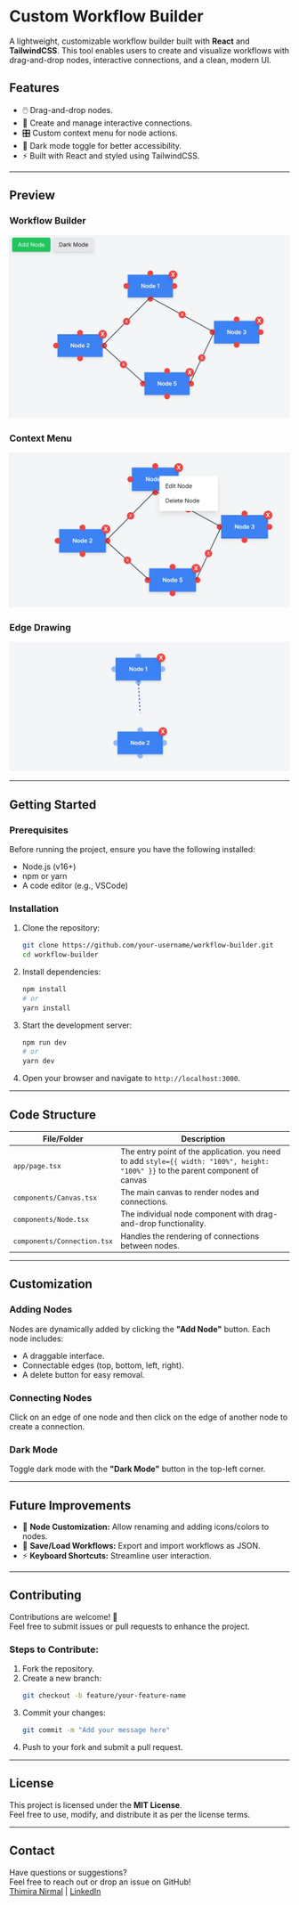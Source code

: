 # **Custom Workflow Builder**

A lightweight, customizable workflow builder built with **React** and **TailwindCSS**. This tool enables users to create and visualize workflows with drag-and-drop nodes, interactive connections, and a clean, modern UI.

## **Features**

- 🖱️ Drag-and-drop nodes.
- 🔗 Create and manage interactive connections.
- 🎛️ Custom context menu for node actions.
- 🌙 Dark mode toggle for better accessibility.
- ⚡ Built with React and styled using TailwindCSS.

---

## **Preview**

### **Workflow Builder**
![1_thN4UehaOcTW5gdymM7w9Q.webp](docs/1_thN4UehaOcTW5gdymM7w9Q.webp)

### **Context Menu**
![1_4RYxGoJA-TJvu2kHF4bJXg.webp](docs/1_4RYxGoJA-TJvu2kHF4bJXg.webp)

### **Edge Drawing**
![1_svNmSFl4-g0RHYYj-V7cNQ.webp](docs/1_svNmSFl4-g0RHYYj-V7cNQ.webp)


---

## **Getting Started**

### **Prerequisites**

Before running the project, ensure you have the following installed:
- Node.js (v16+)
- npm or yarn
- A code editor (e.g., VSCode)

### **Installation**

1. Clone the repository:
   ```bash
   git clone https://github.com/your-username/workflow-builder.git
   cd workflow-builder
   ```

2. Install dependencies:
   ```bash
   npm install
   # or
   yarn install
   ```

3. Start the development server:
   ```bash
   npm run dev
   # or
   yarn dev
   ```

4. Open your browser and navigate to `http://localhost:3000`.

---

## **Code Structure**

| File/Folder                | Description                                                                                                                      |
|----------------------------|----------------------------------------------------------------------------------------------------------------------------------|
| `app/page.tsx`             | The entry point of the application.  you need to add `style={{ width: "100%", height: "100%" }}` to the parent component of canvas |
| `components/Canvas.tsx`    | The main canvas to render nodes and connections.                                                                                 |
| `components/Node.tsx`      | The individual node component with drag-and-drop functionality.                                                                  |
| `components/Connection.tsx` | Handles the rendering of connections between nodes.                                                                              |

---

## **Customization**

### **Adding Nodes**
Nodes are dynamically added by clicking the **"Add Node"** button. Each node includes:
- A draggable interface.
- Connectable edges (top, bottom, left, right).
- A delete button for easy removal.

### **Connecting Nodes**
Click on an edge of one node and then click on the edge of another node to create a connection.

### **Dark Mode**
Toggle dark mode with the **"Dark Mode"** button in the top-left corner.

---

## **Future Improvements**

- 🌟 **Node Customization:** Allow renaming and adding icons/colors to nodes.
- 💾 **Save/Load Workflows:** Export and import workflows as JSON.
- ⚡ **Keyboard Shortcuts:** Streamline user interaction.

---

## **Contributing**

Contributions are welcome! 🎉  
Feel free to submit issues or pull requests to enhance the project.

### **Steps to Contribute:**
1. Fork the repository.
2. Create a new branch:
   ```bash
   git checkout -b feature/your-feature-name
   ```
3. Commit your changes:
   ```bash
   git commit -m "Add your message here"
   ```
4. Push to your fork and submit a pull request.

---

## **License**

This project is licensed under the **MIT License**.  
Feel free to use, modify, and distribute it as per the license terms.

---

## **Contact**

Have questions or suggestions?  
Feel free to reach out or drop an issue on GitHub!  
[Thimira Nirmal](https://timnirmal.com) | [LinkedIn](https://www.linkedin.com/in/thimiranirmal/)
